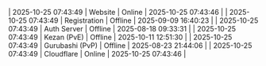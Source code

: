 | 2025-10-25 07:43:49 | Website | Online | 2025-10-25 07:43:46 |
| 2025-10-25 07:43:49 | Registration | Offline | 2025-09-09 16:40:23 |
| 2025-10-25 07:43:49 | Auth Server | Offline | 2025-08-18 09:33:31 |
| 2025-10-25 07:43:49 | Kezan (PvE) | Offline | 2025-10-11 12:51:30 |
| 2025-10-25 07:43:49 | Gurubashi (PvP) | Offline | 2025-08-23 21:44:06 |
| 2025-10-25 07:43:49 | Cloudflare | Online | 2025-10-25 07:43:46 |

